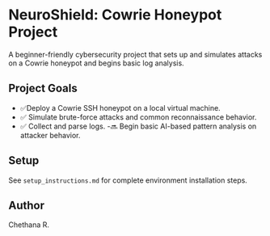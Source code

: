 # NeuroShield: Cowrie Honeypot Project

A beginner-friendly cybersecurity project that sets up and simulates attacks on a Cowrie honeypot and begins basic log analysis.

## Project Goals
- ✅Deploy a Cowrie SSH honeypot on a local virtual machine.
- ✅ Simulate brute-force attacks and common reconnaissance behavior.
- ✅ Collect and parse logs.
-🔜 Begin basic AI-based pattern analysis on attacker behavior.

## Setup
See `setup_instructions.md` for complete environment installation steps.

## Author
Chethana R.
